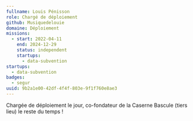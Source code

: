 ```yaml
---
fullname: Louis Pénisson
role: Chargé de déploiement
github: Musiquedelouie
domaine: Déploiement
missions:
  - start: 2022-04-11
    end: 2024-12-29
    status: independent
    startups:
      - data-subvention
startups:
  - data-subvention
badges:
  - segur
uuid: 9b2a1e00-42df-4f4f-803e-9f1f760e8ae3
---
```

Chargée de déploiement le jour, co-fondateur de la Caserne Bascule (tiers lieu) le reste du temps !